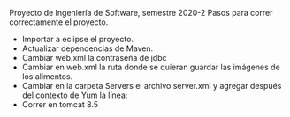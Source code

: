 Proyecto de Ingeniería de Software, semestre 2020-2
Pasos para correr correctamente el proyecto.
- Importar a eclipse el proyecto.
- Actualizar dependencias de Maven.
- Cambiar web.xml la contraseña de jdbc
- Cambiar en web.xml la ruta donde se quieran guardar las imágenes de los alimentos.
- Cambiar en la carpeta Servers el archivo server.xml y agregar después del contexto de Yum la línea: <Context docBase="path\a las\imagenes" path="/Yum/imagenes"/>
- Correr en tomcat 8.5
